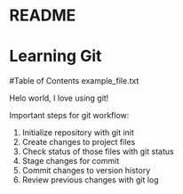 # README #
# Learning Git

#Table of Contents
example_file.txt

Helo world, I love using git!

Important steps for git workflow:

1. Initialize repository with git init
2. Create changes to project files
3. Check status of those files with git status
4. Stage changes for commit
5. Commit changes to version history
6. Review previous changes with git log
